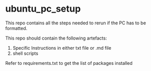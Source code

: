 # ubuntu_pc_setup

This repo contains all the steps needed to rerun if the PC has to be formatted.

This repo should contain the following artefacts:
1. Specific Instructions in either txt file or .md file
2. shell scripts

Refer to requirements.txt to get the list of packages installed